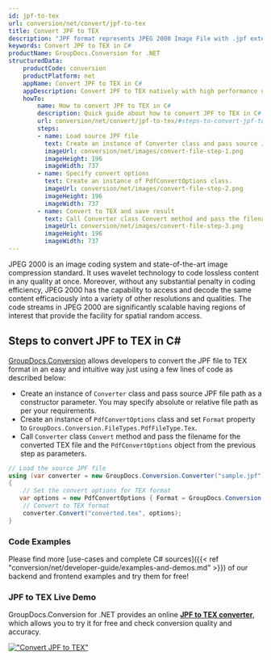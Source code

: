```yaml
---
id: jpf-to-tex
url: conversion/net/convert/jpf-to-tex
title: Convert JPF to TEX
description: "JPF format represents JPEG 2000 Image File with .jpf extension. Learn how to convert JPF to TEX file programmatically in C# language using GroupDocs.Conversion for .NET library."
keywords: Convert JPF to TEX in C#
productName: GroupDocs.Conversion for .NET
structuredData:
    productCode: conversion
    productPlatform: net
    appName: Convert JPF to TEX in C#
    appDescription: Convert JPF to TEX natively with high performance using C# language and server side GroupDocs.Conversion for .NET APIs, without the use of any software like Microsoft or Open Office.
    howTo:
        name: How to convert JPF to TEX in C# 
        description: Quick guide about how to convert JPF to TEX in C# with high performance and accuracy.
        url: conversion/net/convert/jpf-to-tex/#steps-to-convert-jpf-to-tex-in-c
        steps:
        - name: Load source JPF file 
          text: Create an instance of Converter class and pass source JPF file path as a constructor parameter. You may specify absolute or relative file path as per your requirements. 
          imageUrl: conversion/net/images/convert-file-step-1.png
          imageHeight: 196
          imageWidth: 737
        - name: Specify convert options 
          text: Create an instance of PdfConvertOptions class.
          imageUrl: conversion/net/images/convert-file-step-2.png
          imageHeight: 196
          imageWidth: 737
        - name: Convert to TEX and save result 
          text: Call Converter class Convert method and pass the filename for the converted HTML file and the PdfConvertOptions object from the previous step as parameters.
          imageUrl: conversion/net/images/convert-file-step-3.png
          imageHeight: 196
          imageWidth: 737
---
```


JPEG 2000 is an image coding system and state-of-the-art image compression standard. It uses wavelet technology to code lossless content in any quality at once. Moreover, without any substantial penalty in coding efficiency, JPEG 2000 has the capability to access and decode the same content efficaciously into a variety of other resolutions and qualities. The code streams in JPEG 2000 are significantly scalable having regions of interest that provide the facility for spatial random access.

## Steps to convert JPF to TEX in C#

[GroupDocs.Conversion](https://products.groupdocs.com/conversion/net) allows developers to convert the JPF file to TEX format in an easy and intuitive way just using a few lines of code as described below:

* Create an instance of `Converter` class and pass source JPF file path as a constructor parameter. You may specify absolute or relative file path as per your requirements. 
* Create an instance of `PdfConvertOptions` class and set `Format` property to `GroupDocs.Conversion.FileTypes.PdfFileType.Tex`.
* Call `Converter` class `Convert` method and pass the filename for the converted TEX file and the `PdfConvertOptions` object from the previous step as parameters.

```csharp
// Load the source JPF file
using (var converter = new GroupDocs.Conversion.Converter("sample.jpf"))
{
    // Set the convert options for TEX format
   var options = new PdfConvertOptions { Format = GroupDocs.Conversion.FileTypes.PdfFileType.Tex };
    // Convert to TEX format
    converter.Convert("converted.tex", options);
}
```

### Code Examples

Please find more [use-cases and complete C# sources]({{< ref "conversion/net/developer-guide/examples-and-demos.md" >}}) of our backend and frontend examples and try them for free!

### JPF to TEX Live Demo

GroupDocs.Conversion for .NET provides an online [**JPF to TEX converter**](https://products.groupdocs.app/conversion/jpf-to-tex), which allows you to try it for free and check conversion quality and accuracy.

[!["Convert JPF to TEX"](conversion/net/images/convert-to-tex/convert-jpf-to-tex.png)](https://products.groupdocs.app/conversion/jpf-to-tex)
